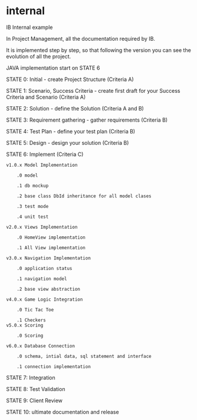 # internal
IB Internal example

In Project Management, all the documentation required by IB.

It is implemented step by step, so that following the version you can see the evolution of all the project.

JAVA implementation start on STATE 6

STATE 0: Initial - create Project Structure (Criteria A)

STATE 1: Scenario, Success Criteria - create first draft for your Success Criteria and Scenario (Criteria A)

STATE 2: Solution - define the Solution (Criteria A and B)

STATE 3: Requirement gathering - gather requirements  (Criteria B)

STATE 4: Test Plan - define your test plan  (Criteria B)

STATE 5: Design - design your solution  (Criteria B)

STATE 6: Implement (Criteria C)

	v1.0.x Model Implementation
		
		.0 model

		.1 db mockup

		.2 base class DbId inheritance for all model clases

		.3 test mode
	
		.4 unit test
	
	v2.0.x Views Implementation
		
		.0 HomeView implementation

		.1 All View implementation

	v3.0.x Navigation Implementation

		.0 application status

		.1 navigation model

		.2 base view abstraction
	
	v4.0.x Game Logic Integration

		.0 Tic Tac Toe

		.1 Checkers
	v5.0.x Scoring
		
		.0 Scoring

	v6.0.x Database Connection
		
		.0 schema, intial data, sql statement and interface
	
		.1 connection implementation
 
STATE 7: Integration

STATE 8: Test Validation

STATE 9: Client Review 

STATE 10: ultimate documentation and release